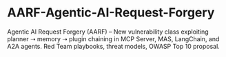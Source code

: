 # AARF-Agentic-AI-Request-Forgery
Agentic AI Request Forgery (AARF) – New vulnerability class exploiting planner ➝ memory ➝ plugin chaining in MCP Server, MAS, LangChain, and A2A agents. Red Team playbooks, threat models, OWASP Top 10 proposal.
